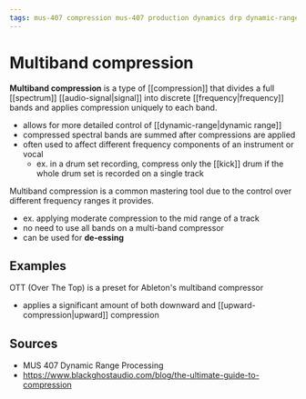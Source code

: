 ```yaml
---
tags: mus-407 compression mus-407 production dynamics drp dynamic-range-compression dynamic-range
---
```


# Multiband compression

**Multiband compression** is a type of [[compression]] that divides a full [[spectrum]] [[audio-signal|signal]] into discrete [[frequency|frequency]] bands and applies compression uniquely to each band.

- allows for more detailed control of [[dynamic-range|dynamic range]]
- compressed spectral bands are summed after compressions are applied
- often used to affect different frequency components of an instrument or vocal
  - ex. in a drum set recording, compress only the [[kick]] drum if the whole drum set is recorded on a single track

Multiband compression is a common mastering tool due to the control over different frequency ranges it provides.

- ex. applying moderate compression to the mid range of a track
- no need to use all bands on a multi-band compressor
- can be used for **de-essing**

## Examples

OTT (Over The Top) is a preset for Ableton's multiband compressor

- applies a significant amount of both downward and [[upward-compression|upward]] compression

## Sources

- MUS 407 Dynamic Range Processing
- <https://www.blackghostaudio.com/blog/the-ultimate-guide-to-compression>
